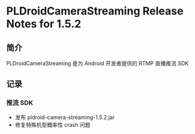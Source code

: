 # PLDroidCameraStreaming Release Notes for 1.5.2

## 简介
PLDroidCameraStreaming 是为 Android 开发者提供的 RTMP 直播推流 SDK

## 记录

### 推流 SDK
  - 发布 pldroid-camera-streaming-1.5.2.jar
  - 修复特殊机型概率性 crash 问题
